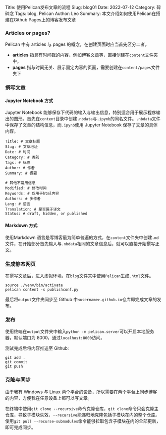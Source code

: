 Title: 使用Pelican发布文章的流程
Slug: blog01
Date: 2022-07-12
Category: 碎碎念
Tags: blog, Pelican
Author: Leo
Summary: 本文介绍如何使用Pelican在搭建在Github Pages上的博客发布文章

### Articles or pages?

Pelican 中有 articles 与 pages 的概念，在创建页面时应当首先区分二者。

- **articles** 指具有时间戳的内容，例如博客文章等，直接创建在`content`文件夹中。
- **pages** 指与时间无关、展示固定内容的页面，需要创建在`content/pages`文件夹下

### 撰写文章

#### Jupyter Notebook 方式

Jupyter Notebook 能够保存下代码的输入与输出信息，特别适合用于展示程序输出的图形。首先在`content`目录中创建`.nbdata`与`.ipynb`的同名文件。`.nbdata`文件中保存了文章的结构信息，而`.ipynb`使用 Jupyter Notebook 保存了文章的具体内容。

```
Title: # 文章标题
Slug: # 文章地址
Date: # 时间
Category: # 类别
Tags: # 标签
Author: # 作者
Summary: # 概要

# 其他不常用信息
Modified: # 修改时间
Keywords: # 仅用于html内容
Authors: # 多作者
Lang: # 语言
Translation: # 是否属于译文
Status: # draft, hidden, or published
```

#### Markdown 方式

使用Markdown 语言是写博客最为简单普遍的方式，在`content`文件夹中创建`.md`文件，在开始部分首先输入与`.nbdata`相同的文章信息后，就可以直接开始撰写正文。

### 生成静态网页

在撰写文章后，进入虚拟环境，在`blog`文件夹中使用`Pelican`生成`.html`文件。

```
source ./venv/bin/activate
pelican content -s publishconf.py
```

最后将`output`文件夹同步至 Github 中`<username>.github.io`仓库即完成文章的发布。

### 发布

使用终端在`output`文件夹中输入`python -m pelican.server`可以开启本地服务器，默认端口为 8000，通过`localhost:8000`访问。

测试完成后将内容推送至 Github:

```
git add .
git commit
git push
```

### 克隆与同步

由于我有 Windows 与 Linux 两个平台的设备，所以需要在两个平台上同步博客的内容，方便我在任意设备上都可以写文章。

在终端中使用`git clone --recursive`命令克隆仓库，`git clone`命令只会克隆主仓库，导致子模块失效，`--recursive`能递归地克隆包括子模块在内的整个仓库。使用`git pull --recurse-submodules`命令能够拉取包含子模块在内的全部更新，即可完成同步。